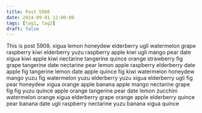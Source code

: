```yaml
---
title: Post 5908
date: 2024-09-01 12:00:00
tags: [tag1, tag2]
draft: false
---
```

This is post 5908.
xigua
lemon
honeydew
elderberry
ugli
watermelon
grape
raspberry
kiwi
elderberry
yuzu
raspberry
apple
kiwi
ugli
mango
pear
date
xigua
kiwi
apple
kiwi
nectarine
tangerine
quince
orange
strawberry
fig
grape
tangerine
date
nectarine
pear
lemon
apple
raspberry
elderberry
date
apple
fig
tangerine
lemon
date
apple
quince
fig
kiwi
watermelon
honeydew
mango
yuzu
fig
watermelon
yuzu
elderberry
yuzu
xigua
elderberry
ugli
fig
pear
honeydew
xigua
orange
apple
banana
apple
mango
nectarine
grape
fig
fig
yuzu
quince
apple
orange
tangerine
pear
date
lemon
zucchini
watermelon
orange
xigua
elderberry
grape
orange
apple
elderberry
quince
pear
banana
date
ugli
raspberry
nectarine
yuzu
banana
xigua
quince
